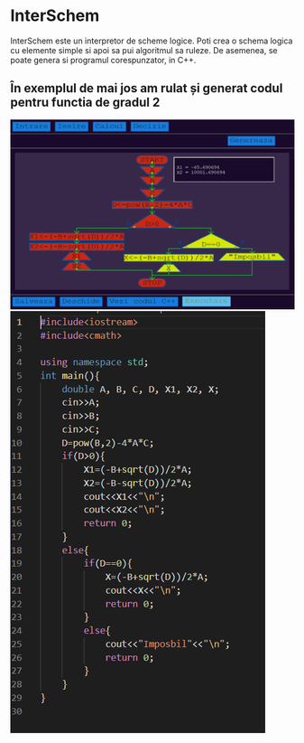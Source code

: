 # InterSchem
InterSchem este un interpretor de scheme logice. Poti crea o schema logica cu elemente simple si apoi sa pui algoritmul sa ruleze. De asemenea, se poate genera si programul corespunzator, in C++.

## În exemplul de mai jos am rulat și generat codul pentru functia de gradul 2

![alt text](https://github.com/PopoviciMarian/InterSchem/blob/main/img/Untitled.png "img 1")
![alt text](https://github.com/PopoviciMarian/InterSchem/blob/main/img/fgdafe.png "img 2")
